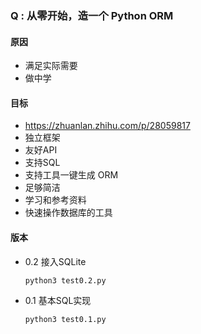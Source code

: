### Q : 从零开始，造一个 Python ORM


#### 原因
+ 满足实际需要
+ 做中学

#### 目标
+ https://zhuanlan.zhihu.com/p/28059817
+ 独立框架
+ 友好API
+ 支持SQL
+ 支持工具一键生成 ORM
+ 足够简洁
+ 学习和参考资料
+ 快速操作数据库的工具

#### 版本

+ 0.2 接入SQLite

  ```
  python3 test0.2.py
  ```

+ 0.1 基本SQL实现

  ```
  python3 test0.1.py
  ```
